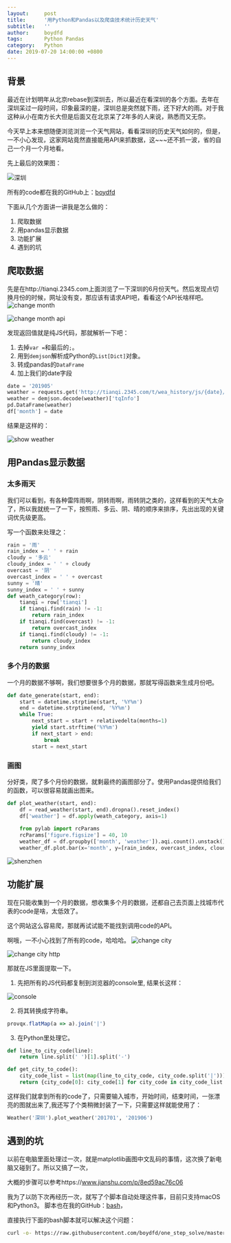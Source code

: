```yaml
---
layout:     post
title:      '用Python和Pandas以及爬虫技术统计历史天气'
subtitle:   ''
author:     boydfd
tags:       Python Pandas 
category:   Python
date: 2019-07-20 14:00:00 +0800
---
```


## 背景

最近在计划明年从北京rebase到深圳去，所以最近在看深圳的各个方面。去年在深圳呆过一段时间，印象最深的是，深圳总是突然就下雨，还下好大的雨。对于我这种从小在南方长大但是后面又在北京呆了2年多的人来说，熟悉而又无奈。

今天早上本来想随便浏览浏览一个天气网站，看看深圳的历史天气如何的，但是，一不小心发现，这家网站竟然直接能用API来抓数据，这~~~还不抓一波，省的自己一个月一个月地看。

先上最后的效果图：

![深圳](https://github.com/boydfd/pictures/raw/master/weather/shenzhen.jpg)

所有的code都在我的GitHub上：[boydfd](https://github.com/boydfd/weather)

下面从几个方面讲一讲我是怎么做的：

1. 爬取数据
2. 用pandas显示数据
3. 功能扩展
4. 遇到的坑

## 爬取数据

先是在http://tianqi.2345.com上面浏览了一下深圳的6月份天气。然后发现点切换月份的时候，网址没有变，那应该有请求API吧，看看这个API长啥样吧。
![change month](https://github.com/boydfd/pictures/raw/master/weather/change_month.png)

![change month api](https://github.com/boydfd/pictures/raw/master/weather/change_month_http.png)

发现返回值就是纯JS代码，那就解析一下吧：

1. 去掉`var =`和最后的`;`。
2. 用到`demjson`解析成Python的`List[Dict]`对象。
3. 转成pandas的`DataFrame`
4. 加上我们的date字段

```python
date = '201905'
weather = requests.get('http://tianqi.2345.com/t/wea_history/js/{date}/59493_{date}.js'.format(date=date)).text.split('=')[1][:-1]
weather = demjson.decode(weather)['tqInfo']
pd.DataFrame(weather)
df['month'] = date
```

结果是这样的：

![show weather](https://github.com/boydfd/pictures/raw/master/weather/show_weather_01.png)

## 用Pandas显示数据

### 太多雨天

我们可以看到，有各种雷阵雨啊，阴转雨啊，雨转阴之类的，这样看到的天气太杂了，所以我就统一了一下，按照雨、多云、阴、晴的顺序来排序，先出出现的关键词优先级更高。

写一个函数来处理之：

```python
rain = '雨'
rain_index = ' ' + rain
cloudy = '多云'
cloudy_index = ' ' + cloudy
overcast = '阴'
overcast_index = ' ' + overcast
sunny = '晴'
sunny_index = ' ' + sunny
def weath_category(row):
    tianqi = row['tianqi']
    if tianqi.find(rain) != -1:
        return rain_index
    if tianqi.find(overcast) != -1:
        return overcast_index
    if tianqi.find(cloudy) != -1:
        return cloudy_index
    return sunny_index
```

### 多个月的数据

一个月的数据不够啊，我们想要很多个月的数据，那就写得函数来生成月份吧。

```python
def date_generate(start, end):
    start = datetime.strptime(start, '%Y%m')
    end = datetime.strptime(end, '%Y%m')
    while True:
        next_start = start + relativedelta(months=1)
        yield start.strftime('%Y%m')
        if next_start > end:
            break
        start = next_start
```

### 画图

分好类，爬了多个月份的数据，就剩最终的画图部分了。使用Pandas提供给我们的函数，可以很容易就画出图来。

```python
def plot_weather(start, end):
    df = read_weather(start, end).dropna().reset_index()
    df['weather'] = df.apply(weath_category, axis=1)
    
    from pylab import rcParams
    rcParams['figure.figsize'] = 40, 10
    weather_df = df.groupby(['month', 'weather']).aqi.count().unstack().reset_index()
    weather_df.plot.bar(x='month', y=[rain_index, overcast_index, cloudy_index, sunny_index])
```
![shenzhen](https://github.com/boydfd/pictures/raw/master/weather/shenzhen.png)
## 功能扩展

现在只能收集到一个月的数据，想收集多个月的数据，还都自己去页面上找城市代表的code是啥，太低效了。

这个网站这么容易爬，那就再试试能不能找到调用code的API。

啊哦，一不小心找到了所有的code，哈哈哈。
![change city](https://github.com/boydfd/pictures/raw/master/weather/change_city.png)


![change city http](https://github.com/boydfd/pictures/raw/master/weather/change_city_list.png)

那就在JS里面提取一下。

1. 先把所有的JS代码都复制到浏览器的console里, 结果长这样：

![console](https://github.com/boydfd/pictures/raw/master/weather/code_console1.png)

2. 将其转换成字符串。

```javascript 1.8
provqx.flatMap(a => a).join('|')
```

3. 在Python里处理它。

```python
def line_to_city_code(line):
    return line.split(' ')[1].split('-')

def get_city_to_code():
    city_code_list = list(map(line_to_city_code, city_code.split('|')))
    return {city_code[0]: city_code[1] for city_code in city_code_list if len(city_code) == 2}
```

这样我们就拿到所有的code了，只需要输入城市，开始时间，结束时间，一张漂亮的图就出来了,我还写了个类稍微封装了一下，只需要这样就能使用了：

```python
Weather('深圳').plot_weather('201701', '201906')
```

## 遇到的坑
以前在电脑里面处理过一次，就是matplotlib画图中文乱码的事情，这次换了新电脑又碰到了。所以又搞了一次，

大概的步骤可以参考https://www.jianshu.com/p/8ed59ac76c06

我为了以防下次再经历一次，就写了个脚本自动处理这件事，目前只支持macOS和Python3。
脚本也在我的GitHub：[bash]()，

直接执行下面的bash脚本就可以解决这个问题：

```bash
curl -o- https://raw.githubusercontent.com/boydfd/one_step_solve/master/matplotlib_chinese.sh | bash
```

